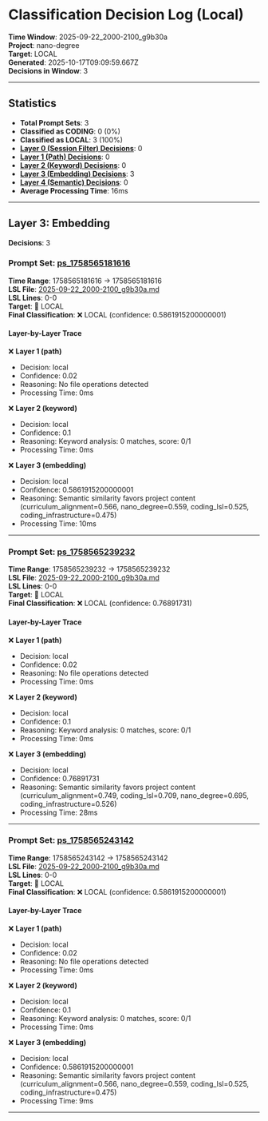 # Classification Decision Log (Local)

**Time Window**: 2025-09-22_2000-2100_g9b30a<br>
**Project**: nano-degree<br>
**Target**: LOCAL<br>
**Generated**: 2025-10-17T09:09:59.667Z<br>
**Decisions in Window**: 3

---

## Statistics

- **Total Prompt Sets**: 3
- **Classified as CODING**: 0 (0%)
- **Classified as LOCAL**: 3 (100%)
- **[Layer 0 (Session Filter) Decisions](#layer-0-session-filter)**: 0
- **[Layer 1 (Path) Decisions](#layer-1-path)**: 0
- **[Layer 2 (Keyword) Decisions](#layer-2-keyword)**: 0
- **[Layer 3 (Embedding) Decisions](#layer-3-embedding)**: 3
- **[Layer 4 (Semantic) Decisions](#layer-4-semantic)**: 0
- **Average Processing Time**: 16ms

---

## Layer 3: Embedding

**Decisions**: 3

### Prompt Set: [ps_1758565181616](../../history/2025-09-22_2000-2100_g9b30a.md#ps_1758565181616)

**Time Range**: 1758565181616 → 1758565181616<br>
**LSL File**: [2025-09-22_2000-2100_g9b30a.md](../../history/2025-09-22_2000-2100_g9b30a.md#ps_1758565181616)<br>
**LSL Lines**: 0-0<br>
**Target**: 📍 LOCAL<br>
**Final Classification**: ❌ LOCAL (confidence: 0.5861915200000001)

#### Layer-by-Layer Trace

❌ **Layer 1 (path)**
- Decision: local
- Confidence: 0.02
- Reasoning: No file operations detected
- Processing Time: 0ms

❌ **Layer 2 (keyword)**
- Decision: local
- Confidence: 0.1
- Reasoning: Keyword analysis: 0 matches, score: 0/1
- Processing Time: 0ms

❌ **Layer 3 (embedding)**
- Decision: local
- Confidence: 0.5861915200000001
- Reasoning: Semantic similarity favors project content (curriculum_alignment=0.566, nano_degree=0.559, coding_lsl=0.525, coding_infrastructure=0.475)
- Processing Time: 10ms

---

### Prompt Set: [ps_1758565239232](../../history/2025-09-22_2000-2100_g9b30a.md#ps_1758565239232)

**Time Range**: 1758565239232 → 1758565239232<br>
**LSL File**: [2025-09-22_2000-2100_g9b30a.md](../../history/2025-09-22_2000-2100_g9b30a.md#ps_1758565239232)<br>
**LSL Lines**: 0-0<br>
**Target**: 📍 LOCAL<br>
**Final Classification**: ❌ LOCAL (confidence: 0.76891731)

#### Layer-by-Layer Trace

❌ **Layer 1 (path)**
- Decision: local
- Confidence: 0.02
- Reasoning: No file operations detected
- Processing Time: 0ms

❌ **Layer 2 (keyword)**
- Decision: local
- Confidence: 0.1
- Reasoning: Keyword analysis: 0 matches, score: 0/1
- Processing Time: 0ms

❌ **Layer 3 (embedding)**
- Decision: local
- Confidence: 0.76891731
- Reasoning: Semantic similarity favors project content (curriculum_alignment=0.749, coding_lsl=0.709, nano_degree=0.695, coding_infrastructure=0.526)
- Processing Time: 28ms

---

### Prompt Set: [ps_1758565243142](../../history/2025-09-22_2000-2100_g9b30a.md#ps_1758565243142)

**Time Range**: 1758565243142 → 1758565243142<br>
**LSL File**: [2025-09-22_2000-2100_g9b30a.md](../../history/2025-09-22_2000-2100_g9b30a.md#ps_1758565243142)<br>
**LSL Lines**: 0-0<br>
**Target**: 📍 LOCAL<br>
**Final Classification**: ❌ LOCAL (confidence: 0.5861915200000001)

#### Layer-by-Layer Trace

❌ **Layer 1 (path)**
- Decision: local
- Confidence: 0.02
- Reasoning: No file operations detected
- Processing Time: 0ms

❌ **Layer 2 (keyword)**
- Decision: local
- Confidence: 0.1
- Reasoning: Keyword analysis: 0 matches, score: 0/1
- Processing Time: 0ms

❌ **Layer 3 (embedding)**
- Decision: local
- Confidence: 0.5861915200000001
- Reasoning: Semantic similarity favors project content (curriculum_alignment=0.566, nano_degree=0.559, coding_lsl=0.525, coding_infrastructure=0.475)
- Processing Time: 9ms

---

